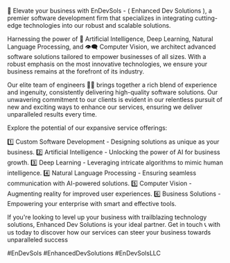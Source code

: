 
🚀 Elevate your business with EnDevSols - ( Enhanced Dev Solutions ), a premier software development firm that specializes in integrating cutting-edge technologies into our robust and scalable solutions.

Harnessing the power of 🧠 Artificial Intelligence, Deep Learning, Natural Language Processing, and 👁️‍🗨️ Computer Vision, we architect advanced software solutions tailored to empower businesses of all sizes. With a robust emphasis on the most innovative technologies, we ensure your business remains at the forefront of its industry.

Our elite team of engineers 🧑‍💻 brings together a rich blend of experience and ingenuity, consistently delivering high-quality software solutions. Our unwavering commitment to our clients is evident in our relentless pursuit of new and exciting ways to enhance our services, ensuring we deliver unparalleled results every time.

Explore the potential of our expansive service offerings:

1️⃣ Custom Software Development - Designing solutions as unique as your business.
2️⃣ Artificial Intelligence - Unlocking the power of AI for business growth.
3️⃣ Deep Learning - Leveraging intricate algorithms to mimic human intelligence.
4️⃣ Natural Language Processing - Ensuring seamless communication with AI-powered solutions.
5️⃣ Computer Vision - Augmenting reality for improved user experiences.
6️⃣ Business Solutions - Empowering your enterprise with smart and effective tools.

If you're looking to level up your business with trailblazing technology solutions, Enhanced Dev Solutions is your ideal partner. Get in touch 📞 with us today to discover how our services can steer your business towards unparalleled success

#EnDevSols #EnhancedDevSolutions #EnDevSolsLLC
